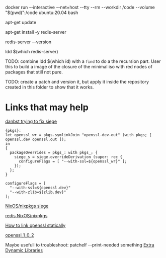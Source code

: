 


docker run --interactive --net=host --tty --rm --workdir /code --volume "$(pwd)":/code ubuntu:20.04 bash

apt-get update

apt-get install -y redis-server

redis-server --version

ldd $(which redis-server)

TODO: combine ldd $(which id) with a `find` to do a the recursion part.
User this to build a image of the closure of the minimal iso with red nodes
of packages that still not pure. 

TODO: create a patch and version it, but apply it inside the repository 
created in this folder to show that it works.



# Links that may help


[danbst trying to fix siege](https://github.com/NixOS/nixpkgs/issues/15011#issuecomment-215151047)

```
{pkgs}:
let openssl_wr = pkgs.symlinkJoin "openssl-dev-out" (with pkgs; [ openssl.dev openssl.out ]);
in
{
  packageOverrides = pkgs_: with pkgs_; {
    siege_s = siege.overrideDerivation (super: rec {
      configureFlags = [ "--with-ssl=${openssl_wr}" ];
    });
  };
}
```


```
configureFlags = [
  "--with-ssl=${openssl.dev}"
  "--with-zlib=${zlib.dev}"
];
```
[NixOS/nixpkgs siege](https://github.com/NixOS/nixpkgs/blob/master/pkgs/tools/networking/siege/default.nix#L19-L22)


[redis NixOS/nixpkgs](https://github.com/NixOS/nixpkgs/blob/nixos-20.09/pkgs/servers/nosql/redis/default.nix#L38)

[How to link openssl statically](https://users.rust-lang.org/t/how-to-link-openssl-statically/14912)


[openssl_1_0_2](https://github.com/NixOS/nixpkgs/issues/76925#issuecomment-571451340)


Maybe usefull to troubleshoot:
patchelf --print-needed something
[Extra Dynamic Libraries](https://nixos.wiki/wiki/Packaging/Binaries)
